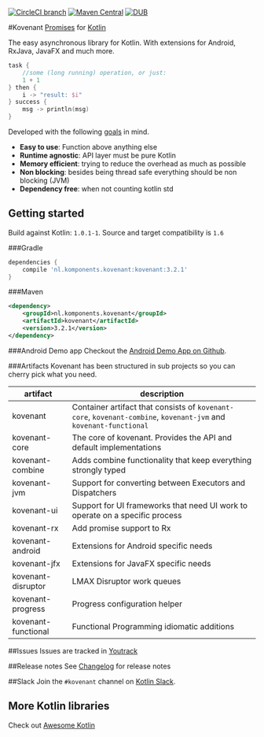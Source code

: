 [![CircleCI branch](https://img.shields.io/circleci/project/mplatvoet/kovenant/master.svg)](https://circleci.com/gh/mplatvoet/kovenant/tree/master) [![Maven Central](https://img.shields.io/maven-central/v/nl.komponents.kovenant/kovenant.svg)](http://search.maven.org/#browse%7C1069530195) [![DUB](https://img.shields.io/dub/l/vibe-d.svg)](https://github.com/mplatvoet/kovenant/blob/master/LICENSE.txt)

#Kovenant
[Promises](http://en.wikipedia.org/wiki/Futures_and_promises) for [Kotlin](http://kotlinlang.org)

The easy asynchronous library for Kotlin. With extensions for Android, RxJava, JavaFX and much more.

```kt
task {
	//some (long running) operation, or just:
	1 + 1
} then { 
	i -> "result: $i"	
} success { 
	msg -> println(msg)
}
```

Developed with the following [goals](misc/goals.md) in mind.

* **Easy to use**: Function above anything else
* **Runtime agnostic**: API layer must be pure Kotlin
* **Memory efficient**: trying to reduce the overhead as much as possible
* **Non blocking**: besides being thread safe everything should be non blocking (JVM)
* **Dependency free**: when not counting kotlin std 

## Getting started
Build against Kotlin: `1.0.1-1`.
Source and target compatibility is `1.6`

###Gradle
```groovy
dependencies {
    compile 'nl.komponents.kovenant:kovenant:3.2.1'
}
```

###Maven
```xml
<dependency>
	<groupId>nl.komponents.kovenant</groupId>
	<artifactId>kovenant</artifactId>
	<version>3.2.1</version>
</dependency>
```

###Android Demo app
Checkout the [Android Demo App on Github](https://github.com/mplatvoet/kovenant-android-demo).

###Artifacts
Kovenant has been structured in sub projects so you can cherry pick what you need. 

|artifact            |description                                                                                        |
|--------------------|---------------------------------------------------------------------------------------------------|
|kovenant            |Container artifact that consists of `kovenant-core`, `kovenant-combine`, `kovenant-jvm` and `kovenant-functional`|
|kovenant-core       |The core of kovenant. Provides the API and default implementations                                 |
|kovenant-combine    |Adds combine functionality that keep everything strongly typed                                     |
|kovenant-jvm        |Support for converting between Executors and Dispatchers                                           |
|kovenant-ui         |Support for UI frameworks that need UI work to operate on a specific process                       |
|kovenant-rx         |Add promise support to Rx                                                                          |
|kovenant-android    |Extensions for Android specific needs                                                              |
|kovenant-jfx        |Extensions for JavaFX specific needs                                                               | 
|kovenant-disruptor  |LMAX Disruptor work queues                                                                         | 
|kovenant-progress   |Progress configuration helper                                                                      | 
|kovenant-functional |Functional Programming idiomatic additions                                                         | 

##Issues
Issues are tracked in [Youtrack](http://issues.komponents.nl/youtrack/issues?q=project%3A+Kovenant)

##Release notes
See [Changelog](changelog.md) for release notes

##Slack
Join the `#kovenant` channel on [Kotlin Slack](http://kotlinslackin.herokuapp.com). 

## More Kotlin libraries
Check out [Awesome Kotlin](https://github.com/JavaBy/awesome-kotlin)

